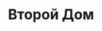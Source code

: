 --- 
title: "Второй Дом" 
site: "www.vtoroydom.com.ua" 
town: "Ялта" 
tel: ["+7 978 733-55-00, +7 978 733-55-11, +38 050 360-47-97, +38 0654 23–48–18"] 
address: "Россия, Республика Крым, г. Ялта, ул. Садовая/Ленина, дом 3/13," 
mail: "alla@vtoroydom.com.ua" 
--- 